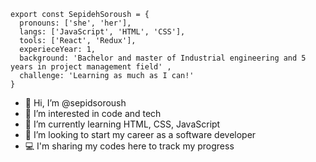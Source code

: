 	export const SepidehSoroush = { 
	  pronouns: ['she', 'her'],
	  langs: ['JavaScript', 'HTML', 'CSS'],
	  tools: ['React', 'Redux'],
	  experieceYear: 1,
	  background: 'Bachelor and master of Industrial engineering and 5 years in project management field' , 
	  challenge: 'Learning as much as I can!'
	}

- 👋 Hi, I’m @sepidsoroush
- 👀 I’m interested in code and tech
- 🌱 I’m currently learning HTML, CSS, JavaScript
- 💞️ I’m looking to start my career as a software developer
- 💻 I'm sharing my codes here to track my progress 

<!---
sepidsoroush/sepidsoroush is a ✨ special ✨ repository because its `README.md` (this file) appears on your GitHub profile.
You can click the Preview link to take a look at your changes.
--->
